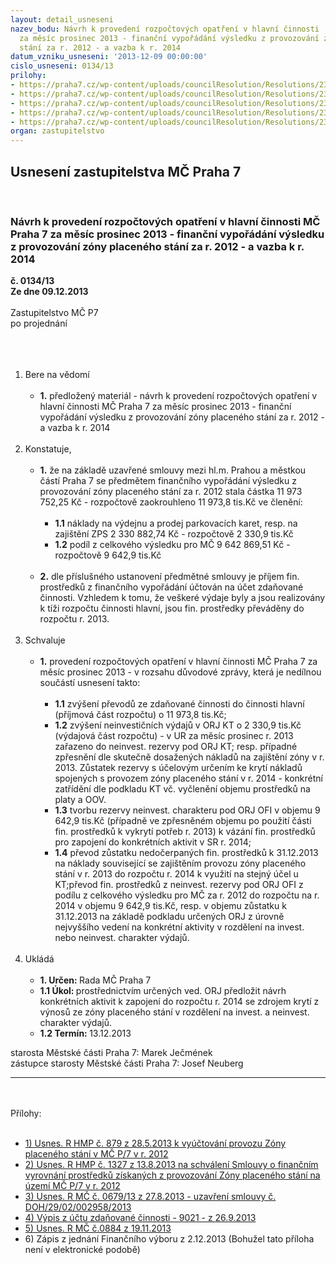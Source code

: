 ```yaml
---
layout: detail_usneseni
nazev_bodu: Návrh k provedení rozpočtových opatření v hlavní činnosti  MČ Praha 7
  za měsíc prosinec 2013 - finanční vypořádání výsledku z provozování zóny placeného
  stání za r. 2012 - a vazba k r. 2014
datum_vzniku_usneseni: '2013-12-09 00:00:00'
cislo_usneseni: 0134/13
prilohy:
- https://praha7.cz/wp-content/uploads/councilResolution/Resolutions/23212/8-13-p1_usnesen%c3%ad_rady_hmp1-usnesen%c3%ad_%c4%8d.879_(ve%c5%99ejn%c3%bd).pdf
- https://praha7.cz/wp-content/uploads/councilResolution/Resolutions/23212/8-13-p2-usnesen%c3%ad_%c4%8d.1327_(ve%c5%99ejn%c3%bd).pdf
- https://praha7.cz/wp-content/uploads/councilResolution/Resolutions/23212/134_13_Z_pril3.doc
- https://praha7.cz/wp-content/uploads/councilResolution/Resolutions/23212/8-13-p4.pdf
- https://praha7.cz/wp-content/uploads/councilResolution/Resolutions/23212/134_13_Z_pril5.doc
organ: zastupitelstvo
---
```

<div id="ucUsn_pList" class="usn">
	<span><h2>Usnesení zastupitelstva MČ Praha 7 </h2>
<br></span><div class="standBody">
<span><h3>Návrh k provedení rozpočtových opatření v hlavní činnosti  MČ Praha 7 za měsíc prosinec 2013 - finanční vypořádání výsledku z provozování zóny placeného stání za r. 2012 - a vazba k r. 2014</h3></span><div class="center">
		<strong>č. 0134/13</strong><br>
	</div>
<div class="center">
		<strong>Ze dne 09.12.2013</strong><br><br>
	</div>Zastupitelstvo MČ P7<br>po projednání<br><br><br><ol>
<br><li>Bere na vědomí <br><ul>
<br><li>
<strong>1.</strong> předložený materiál - návrh k provedení rozpočtových opatření v hlavní činnosti MČ Praha 7 za měsíc prosinec 2013 - finanční vypořádání výsledku z provozování zóny placeného stání za r. 2012 - a vazba k r. 2014</li>
</ul>
<br>
</li>
<li>Konstatuje, <br><ul>
<br><li>
<strong>1.</strong> že na základě uzavřené smlouvy mezi hl.m. Prahou a městkou částí Praha 7 se předmětem finančního vypořádání výsledku z provozování zóny placeného stání za r. 2012 stala částka 11 973 752,25 Kč - rozpočtově zaokrouhleno 11 973,8 tis.Kč ve členění: <br><ul>
<br><li>
<strong>1.1</strong> náklady na výdejnu a prodej parkovacích karet, resp. na zajištění ZPS 2 330 882,74 Kč - rozpočtově 2 330,9 tis.Kč <br>
</li>
<li>
<strong>1.2</strong> podíl z celkového výsledku pro MČ 9 642 869,51 Kč - rozpočtově 9 642,9 tis.Kč</li>
</ul>
<br>
</li>
<li>
<strong>2.</strong> dle příslušného ustanovení předmětné smlouvy je příjem fin. prostředků z finančního vypořádání účtován na účet zdaňované činnosti. Vzhledem k tomu, že veškeré výdaje byly a jsou realizovány k tíži rozpočtu činnosti hlavní, jsou fin. prostředky převáděny do rozpočtu r. 2013. </li>
</ul>
<br>
</li>
<li>Schvaluje <br><ul>
<br><li>
<strong>1.</strong> provedení rozpočtových opatření v hlavní činnosti MČ Praha 7 za měsíc prosinec 2013 - v rozsahu důvodové zprávy, která je nedílnou součástí usnesení takto: <br><ul>
<br><li>
<strong>1.1</strong> zvýšení převodů ze zdaňované činnosti do činnosti hlavní (příjmová část rozpočtu) o 11 973,8 tis.Kč; <br>
</li>
<li>
<strong>1.2</strong> zvýšení neinvestičních výdajů v ORJ KT o 2 330,9 tis.Kč (výdajová část rozpočtu) - v UR za měsíc prosinec r. 2013 zařazeno do neinvest. rezervy pod ORJ KT; resp. případné zpřesnění dle skutečně dosažených nákladů na zajištění zóny v r. 2013. Zůstatek rezervy s účelovým určením ke krytí nákladů spojených s provozem zóny placeného stání v r. 2014 - konkrétní zatřídění dle podkladu KT vč. vyčlenění objemu prostředků na platy a OOV. <br>
</li>
<li>
<strong>1.3</strong> tvorbu rezervy neinvest. charakteru pod ORJ OFI v objemu 9 642,9 tis.Kč (případně ve zpřesněném objemu po použití části fin. prostředků k vykrytí potřeb r. 2013) k vázání fin. prostředků pro zapojení do konkrétních aktivit v SR r. 2014; <br>
</li>
<li>
<strong>1.4</strong> převod zůstatku nedočerpaných fin. prostředků k 31.12.2013 na náklady související se zajištěním provozu zóny placeného stání v r. 2013 do rozpočtu r. 2014 k využití na stejný účel u KT;převod fin. prostředků z neinvest. rezervy pod ORJ OFI z podílu z celkového výsledku pro MČ za r. 2012 do rozpočtu na r. 2014 v objemu 9 642,9 tis.Kč, resp. v objemu zůstatku k 31.12.2013 na základě podkladu určených ORJ z úrovně nejvyššího vedení na konkrétní aktivity v rozdělení na invest. nebo neinvest. charakter výdajů.</li>
</ul>
</li>
</ul>
<br>
</li>
<li>Ukládá <br><ul>
<br><li>
<strong>1. Určen: </strong>Rada MČ Praha 7 <br>
</li>
<li>
<strong>1.1 Úkol: </strong>prostřednictvím určených ved. ORJ předložit návrh konkrétních aktivit k zapojení do rozpočtu r. 2014 se zdrojem krytí z výnosů ze zóny placeného stání v rozdělení na invest. a neinvest. charakter výdajů. <br>
</li>
<li>
<strong>1.2 Termín: </strong>13.12.2013</li>
</ul>
</li>
</ol>starosta Městské části Praha 7: Marek Ječmének<br>zástupce starosty Městské části Praha 7: Josef Neuberg <br><hr>
<br><br>Přílohy: <br><ul>
<br><li>
<a href="/zdroj.aspx?typ=4&amp;id=53510&amp;sh=-199963787" target="_blank" title="Odkaz na soubor - 115,5 kB - nové okno">1) Usnes. R HMP č. 879 z 28.5.2013 k vyúčtování provozu Zóny placeného stání v MČ P/7 v r. 2012</a> <br>
</li>
<li>
<a href="/zdroj.aspx?typ=4&amp;id=53511&amp;sh=-199927979" target="_blank" title="Odkaz na soubor - 287,7 kB - nové okno">2) Usnes. R HMP č. 1327 z 13.8.2013 na schválení Smlouvy o finančním vyrovnání prostředků získaných z provozování Zóny placeného stání na území MČ P/7 v r. 2012 </a><br>
</li>
<li>
<a href="/zdroj.aspx?typ=4&amp;Id=53566&amp;sh=-1177442219" target="_blank" title="Odkaz na soubor - 34,5 kB - nové okno">3) Usnes. R MČ č. 0679/13 z 27.8.2013 - uzavření smlouvy č. DOH/29/02/002958/2013 </a><br>
</li>
<li>
<a href="/zdroj.aspx?typ=4&amp;id=53513&amp;sh=-199996395" target="_blank" title="Odkaz na soubor - 224 kB - nové okno">4) Výpis z účtu zdaňované činnosti - 9021 - z 26.9.2013</a> <br>
</li>
<li>
<a href="/zdroj.aspx?typ=4&amp;Id=53567&amp;sh=-1177406411" target="_blank" title="Odkaz na soubor - 38,5 kB - nové okno">5) Usnes. R MČ č.0884 z 19.11.2013 </a><br>
</li>
<li>6) Zápis z jednání Finančního výboru z 2.12.2013 (Bohužel tato příloha není v elektronické podobě) </li>
</ul>
</div>
</div>